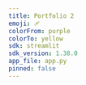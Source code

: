 ```yaml
---
title: Portfolio 2
emoji: 🩹
colorFrom: purple
colorTo: yellow
sdk: streamlit
sdk_version: 1.38.0
app_file: app.py
pinned: false
---
```

